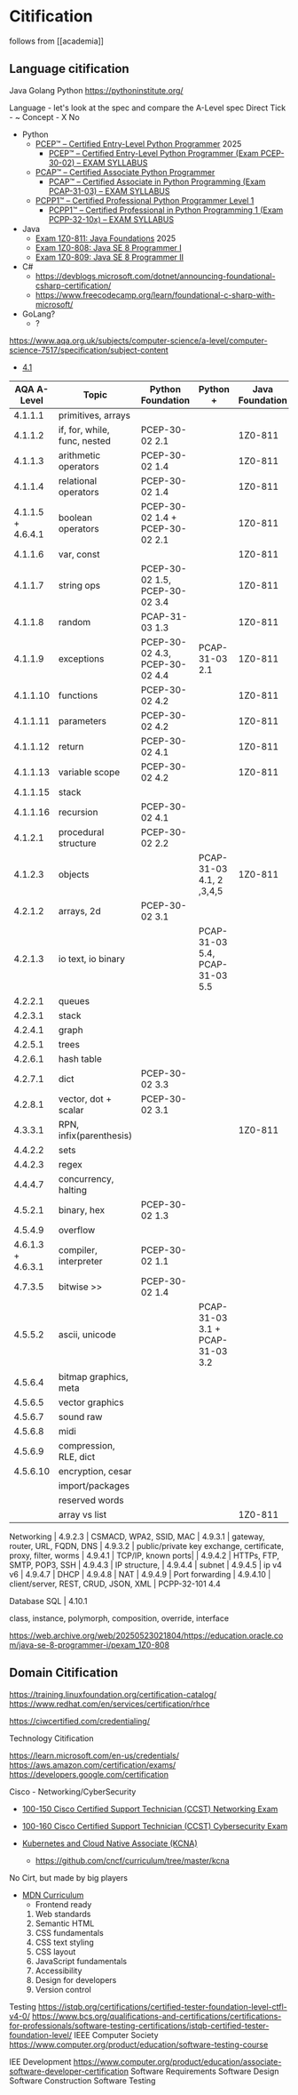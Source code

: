 Citification
============

follows from [[academia]]

Language citification
--------
Java
Golang
Python
https://pythoninstitute.org/

Language - let's look at the spec and compare the A-Level spec
Direct Tick - ~ Concept - X No

* Python
    * [PCEP™ – Certified Entry-Level Python Programmer](https://web.archive.org/web/20250524050255/https://pythoninstitute.org/pcep) 2025
        * [PCEP™ – Certified Entry-Level Python Programmer (Exam PCEP-30-02) – EXAM SYLLABUS](https://pythoninstitute.org/assets/627e61bc29de3989767095.pdf)
    * [PCAP™ – Certified Associate Python Programmer](https://pythoninstitute.org/pcap)
        * [PCAP™ – Certified Associate in Python Programming (Exam PCAP-31-03) – EXAM SYLLABUS](https://pythoninstitute.org/assets/627e61fa6fe27591613128.pdf)
    * [PCPP1™ – Certified Professional Python Programmer Level 1](https://pythoninstitute.org/pcpp1)
        * [PCPP1™ – Certified Professional in Python Programming 1 (Exam PCPP-32-10x) – EXAM SYLLABUS](https://pythoninstitute.org/assets/628def5091da2303121759.pdf)
* Java
    * [Exam 1Z0-811: Java Foundations](https://web.archive.org/web/20250521174331/https://mylearn.oracle.com/ou/exam/java-foundations-1z0-811/117252/110680/170389) 2025
    * [Exam 1Z0-808: Java SE 8 Programmer I](https://mylearn.oracle.com/ou/exam/java-se-8-programmer-i-1z0-808/105037/110679/170387)
    * [Exam 1Z0-809: Java SE 8 Programmer II](https://mylearn.oracle.com/ou/exam/java-se-8-programmer-ii-1z0-809/105037/110659/170388)
* C#
    * https://devblogs.microsoft.com/dotnet/announcing-foundational-csharp-certification/
    * https://www.freecodecamp.org/learn/foundational-c-sharp-with-microsoft/
* GoLang?
    * ?

https://www.aqa.org.uk/subjects/computer-science/a-level/computer-science-7517/specification/subject-content


* [4.1](https://www.aqa.org.uk/subjects/computer-science/a-level/computer-science-7517/specification/subject-content/fundamentals-of-programming)

| AQA A-Level | Topic             | Python Foundation | Python + | Java Foundation | Java + |
|---------|-----------------------|-------------------|----------|-----------------|--------|
| 4.1.1.1 | primitives, arrays|
| 4.1.1.2 | if, for, while, func, nested | PCEP-30-02 2.1|       | 1Z0-811 |
| 4.1.1.3 | arithmetic operators  | PCEP-30-02 1.4 |             | 1Z0-811 |
| 4.1.1.4 | relational operators  | PCEP-30-02 1.4 |             | 1Z0-811 |
| 4.1.1.5 + 4.6.4.1| boolean operators | PCEP-30-02 1.4 + PCEP-30-02 2.1 | |1Z0-811
| 4.1.1.6 | var, const            |                 |            | 1Z0-811
| 4.1.1.7 | string ops            | PCEP-30-02 1.5, PCEP-30-02 3.4 | | 1Z0-811
| 4.1.1.8 | random                | PCAP-31-03 1.3 |           | 1Z0-811
| 4.1.1.9 | exceptions            | PCEP-30-02 4.3, PCEP-30-02 4.4 | PCAP-31-03 2.1 | 1Z0-811
| 4.1.1.10 | functions            | PCEP-30-02 4.2 |             | 1Z0-811 |
| 4.1.1.11 | parameters           | PCEP-30-02 4.2 |             | 1Z0-811 |
| 4.1.1.12 | return               | PCEP-30-02 4.1 |             | 1Z0-811 |
| 4.1.1.13 | variable scope       | PCEP-30-02 4.2 |             | 1Z0-811 |
| 4.1.1.15 | stack                |                |
| 4.1.1.16 | recursion            | PCEP-30-02 4.1 |
| 4.1.2.1 | procedural structure  | PCEP-30-02 2.2 |
| 4.1.2.3 | objects               |                | PCAP-31-03 4.1, 2 ,3,4,5 | 1Z0-811 |
| 4.2.1.2 | arrays, 2d            | PCEP-30-02 3.1 |
| 4.2.1.3 | io text, io binary    |                | PCAP-31-03 5.4, PCAP-31-03 5.5 |
| 4.2.2.1 | queues                |
| 4.2.3.1 | stack                 |
| 4.2.4.1 | graph                 |
| 4.2.5.1 | trees                 |
| 4.2.6.1 | hash table            |
| 4.2.7.1 | dict                  | PCEP-30-02 3.3 |
| 4.2.8.1 | vector, dot + scalar  | PCEP-30-02 3.1 |
| 4.3.3.1 | RPN, infix(parenthesis)|               |         | 1Z0-811
| 4.4.2.2 | sets                  |
| 4.4.2.3 | regex                 |
| 4.4.4.7 | concurrency, halting  |
| 4.5.2.1 | binary, hex           | PCEP-30-02 1.3 | 
| 4.5.4.9 | overflow              |
| 4.6.1.3 + 4.6.3.1 | compiler, interpreter | PCEP-30-02 1.1| | |
| 4.7.3.5 | bitwise >>            | PCEP-30-02 1.4 | 
| 4.5.5.2 | ascii, unicode        |                |PCAP-31-03 3.1 + PCAP-31-03 3.2 
| 4.5.6.4 | bitmap graphics, meta |
| 4.5.6.5 | vector graphics       |
| 4.5.6.7 | sound raw             |
| 4.5.6.8 | midi                  |
| 4.5.6.9 | compression, RLE, dict|
| 4.5.6.10 | encryption, cesar    |
|         | import/packages       |
|         | reserved words        |
|         | array vs list         |                   |     | 1Z0-811

Networking
| 4.9.2.3 | CSMACD, WPA2, SSID, MAC
| 4.9.3.1 | gateway, router, URL, FQDN, DNS
| 4.9.3.2 | public/private key exchange, certificate, proxy, filter, worms
| 4.9.4.1 | TCP/IP, known ports|
| 4.9.4.2 | HTTPs, FTP, SMTP, POP3, SSH
| 4.9.4.3 | IP structure, 
| 4.9.4.4 | subnet
| 4.9.4.5 | ip v4 v6
| 4.9.4.7 | DHCP
| 4.9.4.8 | NAT
| 4.9.4.9 | Port forwarding
| 4.9.4.10 | client/server, REST, CRUD, JSON, XML |  PCPP-32-101 4.4 


Database SQL
| 4.10.1 

 class, instance, polymorph, composition, override, interface




https://web.archive.org/web/20250523021804/https://education.oracle.com/java-se-8-programmer-i/pexam_1Z0-808


Domain Citification
------

https://training.linuxfoundation.org/certification-catalog/
https://www.redhat.com/en/services/certification/rhce

https://ciwcertified.com/credentialing/

Technology Citification

https://learn.microsoft.com/en-us/credentials/
https://aws.amazon.com/certification/exams/
https://developers.google.com/certification


Cisco - Networking/CyberSecurity

* [100-150 Cisco Certified Support Technician (CCST) Networking Exam](https://learningnetwork.cisco.com/s/ccst-networking-exam-topics)
* [100-160 Cisco Certified Support Technician (CCST) Cybersecurity Exam](https://learningnetwork.cisco.com/s/ccst-cybersecurity-exam-topics)


* [Kubernetes and Cloud Native Associate (KCNA)](https://training.linuxfoundation.org/certification/kubernetes-cloud-native-associate/)
    * https://github.com/cncf/curriculum/tree/master/kcna


No Cirt, but made by big players
* [MDN Curriculum](https://developer.mozilla.org/en-US/curriculum/)
    * Frontend ready
    1. Web standards
    2. Semantic HTML
    3. CSS fundamentals
    4. CSS text styling
    5. CSS layout
    6. JavaScript fundamentals
    7. Accessibility
    8. Design for developers
    9. Version control


Testing
https://istqb.org/certifications/certified-tester-foundation-level-ctfl-v4-0/
https://www.bcs.org/qualifications-and-certifications/certifications-for-professionals/software-testing-certifications/istqb-certified-tester-foundation-level/
IEEE Computer Society https://www.computer.org/product/education/software-testing-course


IEE Development
https://www.computer.org/product/education/associate-software-developer-certification
    Software Requirements
    Software Design
    Software Construction
    Software Testing
